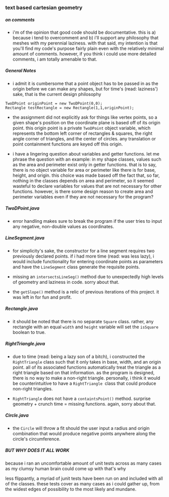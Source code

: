 ### text based cartesian geometry 

##### on comments

* i'm of the opinion that good code should be documentative.  this is a) because i tend to overcomment and b) i'll support any philosophy that meshes with my perennial laziness.  with that said, my intention is that you'll find my code's purpose fairly plain even with the relatively minimal amount of comments.  however, if you think i could use more detailed comments, i am totally amenable to that.

##### General Notes

* i admit it is cumbersome that a point object has to be passed in as the origin before we can make any shapes, but for time's (read: laziness') sake, that is the current design philosophy

```
TwoDPoint originPoint = new TwoDPoint(0,0);
Rectangle testRectangle = new Rectangle(1,1,originPoint);
```
       
* the assignment did not explicitly ask for things like vertex points, so a given shape's position on the coordinate plane is based off of its origin point.  this origin point is a private `TwoDPoint` object variable, which represents the bottom left corner of rectangles & squares, the right angle corner of triangles, and the center of circles.  any translation or point containment functions are keyed off this origin.


* i have a lingering question about variables and getter functions.  let me phrase the question with an example: in my shape classes, values such as the area and perimeter exist only in getter functions.  that is to say, there is no object variable for area or perimeter like there is for base, height, and origin.  this choice was made based off the fact that, so far, nothing in the classes depends on area and perimeter, so it seemed wasteful to declare variables for values that are not necessary for other functions.  however, is there some design reason to create area and perimeter variables even if they are not necessary for the program?

##### TwoDPoint.java

* error handling makes sure to break the program if the user tries to input any negative, non-double values as coordinates.

##### LineSegment.java

* for simplicity's sake, the constructor for a line segment requires two previously declared points.  if i had more time (read: was less lazy), i would include functionality for entering coordinate points as parameters and have the `LineSegment` class generate the requisite points.

* missing an `intersectsLineSeg()` method due to unexpectedly high levels of geometry and laziness in code.  sorry about that.

* the `getSlope()` method is a relic of previous iterations of this project.  it was left in for fun and profit.

##### Rectangle.java

* it should be noted that there is no separate `Square` class.  rather, any rectangle with an equal `width` and `height` variable will set the `isSquare` boolean to true.


##### RightTriangle.java

* due to time (read: being a lazy son of a bitch), i constructed the `RightTriangle` class such that it only takes in base, width, and an origin point.  all of its associated functions automatically treat the triangle as a right triangle based on that information.  as the program is designed, there is no way to make a non-right triangle.  personally, i think it would be counterintuitive to have a `RightTriangle `class that could produce non-right triangles.

* `RightTriangle` does not have a `containtsPoint()` method.  surprise geometry + crunch time = missing functions.  again, sorry about that.  

##### Circle.java

* the `Circle` will throw a fit should the user input a radius and origin combination that would produce negative points anywhere along the circle's circumference.


##### BUT WHY DOES IT ALL WORK

because i ran an uncomfortable amount of unit tests across as many cases as my clumsy human brain could come up with that's why

less flippantly, a myriad of junit tests have been run on and included with all of the classes.  these tests cover as many cases as i could gather up, from the widest edges of possibility to the most likely and mundane.



